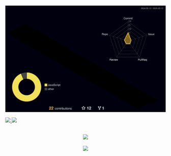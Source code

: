   ![Status](./profile-3d-contrib/profile-night-rainbow.svg)

<div style="display: flex; justify-content: space-between;"> <a href="https://github.com/marcelopirro"> <img style="width: 49%" src="https://github-readme-stats.vercel.app/api?username=marcelopirro&showicons=true&theme=dracula&includeallcommits=true&countprivate=true"/> <img style="width: 49%;" src="https://github-readme-stats.vercel.app/api/top-langs/?username=marcelopirro&layout=compact&langs_count=7&theme=dracula"/> </a> </div>
  


<br>

<br>
   <div align="center" >
     <img src="https://github-profile-trophy.vercel.app/?username=marcelopirro&row=1&column=6&theme=dracula&margin-w=15&margin-h=15"/>
  </div>
  
<br>
<div align="center" >
<a href="https://skillicons.dev"   >
  <img src="https://skillicons.dev/icons?i=git,javascript,typescript,css,html,react,nodejs,github,linux,mongodb,postgres,angular,java" />
</a>
  <br />

  </div>


